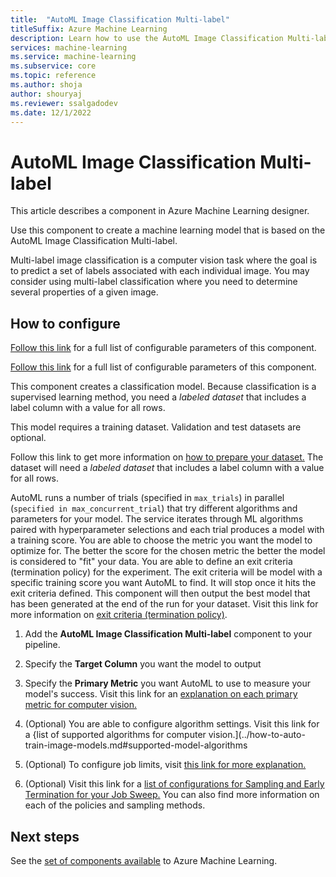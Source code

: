```yaml
---
title:  "AutoML Image Classification Multi-label"
titleSuffix: Azure Machine Learning
description: Learn how to use the AutoML Image Classification Multi-label component in Azure Machine Learning to create a classifier using ML Table data.
services: machine-learning
ms.service: machine-learning
ms.subservice: core
ms.topic: reference
ms.author: shoja
author: shouryaj
ms.reviewer: ssalgadodev
ms.date: 12/1/2022
---
```


# AutoML Image Classification Multi-label

This article describes a component in Azure Machine Learning designer.

Use this component to create a machine learning model that is based on the AutoML Image Classification Multi-label.

Multi-label image classification is a computer vision task where the goal is to predict a set of labels associated with each individual image. You may consider using multi-label classification where you need to determine several properties of a given image.

## How to configure 

[Follow this link](/azure/machine-learning/reference-automl-images-cli-multilabel-classification) for a full list of configurable parameters of this component.

[Follow this link](/machine-learning/reference-automl-images-cli-multilabel-classification) for a full list of configurable parameters of this component.

This component creates a classification model. Because classification is a supervised learning method, you need a *labeled dataset* that includes a label column with a value for all rows.

This model requires a training dataset. Validation and test datasets are optional. 

Follow this link to get more information on [how to prepare your dataset.](../how-to-prepare-datasets-for-automl-images.md) The dataset will need a *labeled dataset* that includes a label column with a value for all rows.

AutoML runs a number of trials (specified in `max_trials`) in parallel (`specified in max_concurrent_trial`) that try different algorithms and parameters for your model. The service iterates through ML algorithms paired with hyperparameter selections and each trial produces a model with a training score. You are able to choose the metric you want the model to optimize for. The better the score for the chosen metric the better the model is considered to "fit" your data. You are able to define an exit criteria (termination policy) for the experiment. The exit criteria will be model with a specific training score you want AutoML to find. It will stop once it hits the exit criteria defined. This component will then output the best model that has been generated at the end of the run for your dataset. Visit this link for more information on [exit criteria (termination policy)](/how-to-auto-train-image-models#early-termination-policies).

1.  Add the **AutoML Image Classification Multi-label** component to your pipeline.

1.  Specify the **Target Column** you want the model to output 

1. Specify the **Primary Metric** you want AutoML to use to measure your model's success. Visit this link for an [explanation on each primary metric for computer vision.](../how-to-auto-train-image-models.md#primary-metric)

1. (Optional) You are able to configure algorithm settings. Visit this link for a {list of supported algorithms for computer vision.](../how-to-auto-train-image-models.md#supported-model-algorithms

1. (Optional) To configure job limits, visit [this link for more explanation.](../how-to-auto-train-image-models.md#job-limits)

1. (Optional) Visit this link for a [list of configurations for Sampling and Early Termination for your Job Sweep.](../how-to-auto-train-image-models.md#sampling-methods-for-the-sweep) You can also find more information on each of the policies and sampling methods. 

## Next steps

See the [set of components available](../component-reference/component-reference.md) to Azure Machine Learning. 
